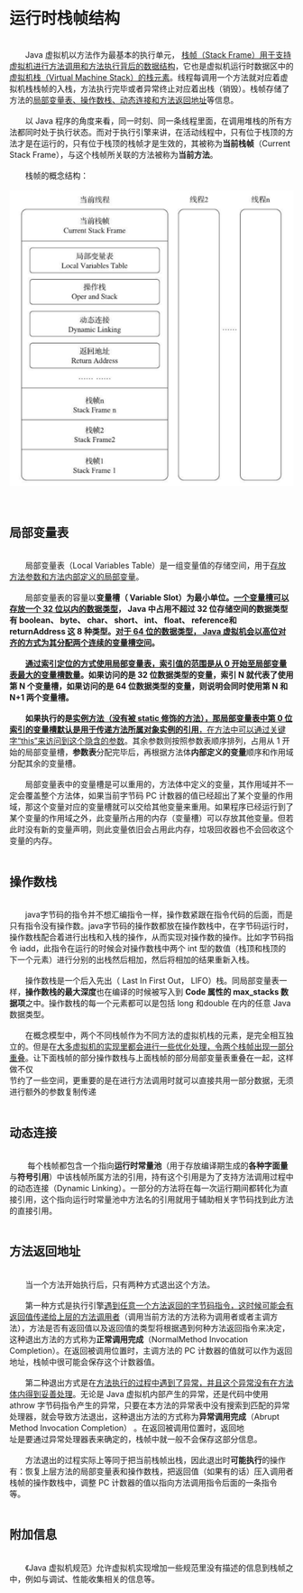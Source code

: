 # 运行时栈帧结构&emsp;  
&emsp;  
​&emsp;&emsp;Java 虚拟机以方法作为最基本的执行单元， <u>栈帧（Stack Frame）用于支持虚拟机进行方法调用和方法执行背后的数据结构</u>，它也是虚拟机运行时数据区中的<u>虚拟机栈（Virtual Machine Stack）的栈元素</u>。线程每调用一个方法就对应着虚拟机栈栈帧的入栈，方法执行完毕或者异常终止对应着出栈（销毁）。栈帧存储了方法的<u>局部变量表、操作数栈、动态连接和方法返回地址</u>等信息。&emsp;  
&emsp;  
​&emsp;&emsp;以 Java 程序的角度来看，同一时刻、同一条线程里面，在调用堆栈的所有方法都同时处于执行状态。而对于执行引擎来讲，在活动线程中，只有位于栈顶的方法才是在运行的，只有位于栈顶的栈帧才是生效的，其被称为**当前栈帧**（Current Stack Frame），与这个栈帧所关联的方法被称为**当前方法**。&emsp;  
&emsp;  
​&emsp;&emsp;栈帧的概念结构：&emsp;  
&emsp;  
<img src="运行时栈帧结构/1.png" alt="1" width='700px' />&emsp;  
&emsp;  
## 局部变量表&emsp;  
&emsp;  
​&emsp;&emsp;局部变量表（Local Variables Table）是一组变量值的存储空间，用于<u>存放方法参数和方法内部定义的局部变量</u>。&emsp;  
&emsp;  
​&emsp;&emsp;局部变量表的容量以**变量槽（ Variable Slot）**为最小单位。<u>一个变量槽可以存放一个 32 位以内的数据类型</u>， Java 中占用不超过 32 位存储空间的数据类型有 boolean、 byte、 char、 short、 int、 float、 reference和 returnAddress 这 8 种类型。<u>对于 64 位的数据类型， Java 虚拟机会以高位对齐的方式为其分配两个连续的变量槽空间</u>。 &emsp;  
&emsp;  
​&emsp;&emsp;<u>通过索引定位的方式使用局部变量表，索引值的范围是从 0 开始至局部变量表最大的变量槽数量</u>。如果访问的是 32 位数据类型的变量，索引 N 就代表了使用第 N 个变量槽，如果访问的是 64 位数据类型的变量，则说明会同时使用第 N 和 N+1 两个变量槽。&emsp;  
&emsp;  
​&emsp;&emsp;如果执行的是<u>实例方法（没有被 static 修饰的方法），那局部变量表中第 0 位索引的变量槽默认是用于传递方法**所属对象实例的引用**，在方法中可以通过关键字“this”来访问到这个隐含的参数</u>。其余参数则按照参数表顺序排列，占用从 1 开始的局部变量槽，**参数表**分配完毕后，再根据方法体**内部定义的变量**顺序和作用域分配其余的变量槽。&emsp;  
&emsp;  
​&emsp;&emsp;局部变量表中的变量槽是可以重用的，方法体中定义的变量，其作用域并不一定会覆盖整个方法体，如果当前字节码 PC 计数器的值已经超出了某个变量的作用域，那这个变量对应的变量槽就可以交给其他变量来重用。如果程序已经运行到了某个变量的作用域之外，此变量所占用的内存（变量槽）可以存放其他变量。但若此时没有新的变量声明，则此变量依旧会占用此内存，垃圾回收器也不会回收这个变量的内存。&emsp;  
&emsp;  
## 操作数栈&emsp;  
&emsp;  
​&emsp;&emsp;java字节码的指令并不想汇编指令一样，操作数紧跟在指令代码的后面，而是只有指令没有操作数。java字节码的操作数都放在操作数栈中，在字节码运行时，操作数栈配合着进行出栈和入栈的操作，从而实现对操作数的操作。比如字节码指令 iadd，此指令在运行的时候会对操作数栈中两个 int 型的数值（栈顶和栈顶的下一个元素）进行分别的出栈然后相加，然后将相加的结果重新入栈。&emsp;  
&emsp;  
​&emsp;&emsp;操作数栈是一个后入先出（ Last In First Out， LIFO）栈。同局部变量表一样，**操作数栈的最大深度**也在编译的时候被写入到 **Code 属性的 max_stacks 数据项**之中。操作数栈的每一个元素都可以是包括 long 和double 在内的任意 Java 数据类型。&emsp;  
&emsp;  
​&emsp;&emsp;在概念模型中，两个不同栈帧作为不同方法的虚拟机栈的元素，是完全相互独立的。但是在<u>大多虚拟机的实现里都会进行一些优化处理，令两个栈帧出现一部分重叠</u>。让下面栈帧的部分操作数栈与上面栈帧的部分局部变量表重叠在一起，这样做不仅&emsp;  
节约了一些空间，更重要的是在进行方法调用时就可以直接共用一部分数据，无须进行额外的参数复制传递&emsp;  
&emsp;  
## 动态连接&emsp;  
&emsp;  
​&emsp;&emsp;  每个栈帧都包含一个指向**运行时常量池**（用于存放编译期生成的**各种字面量**与**符号引用**）中该栈帧所属方法的引用，持有这个引用是为了支持方法调用过程中的动态连接（Dynamic Linking）。一部分的方法将在每一次运行期间都转化为直接引用，这个指向运行时常量池中方法名的引用就用于辅助相关字节码找到此方法的直接引用。&emsp;  
&emsp;  
## 方法返回地址&emsp;  
&emsp;  
​&emsp;&emsp;当一个方法开始执行后，只有两种方式退出这个方法。&emsp;  
&emsp;  
​&emsp;&emsp;第一种方式是执行引擎<u>遇到任意一个方法返回的字节码指令，这时候可能会有返回值传递给上层的方法调用者</u>（调用当前方法的方法称为调用者或者主调方法），方法是否有返回值以及返回值的类型将根据遇到何种方法返回指令来决定，这种退出方法的方式称为**正常调用完成**（NormalMethod Invocation Completion）。在返回被调用位置时，主调方法的 PC 计数器的值就可以作为返回地址，栈帧中很可能会保存这个计数器值。&emsp;  
&emsp;  
​&emsp;&emsp;第二种退出方式是在<u>方法执行的过程中遇到了异常，并且这个异常没有在方法体内得到妥善处理</u>。无论是 Java 虚拟机内部产生的异常，还是代码中使用 athrow 字节码指令产生的异常，只要在本方法的异常表中没有搜索到匹配的异常处理器，就会导致方法退出，这种退出方法的方式称为**异常调用完成**（Abrupt Method Invocation Completion） 。在返回被调用位置时，返回地&emsp;  
址是要通过异常处理器表来确定的，栈帧中就一般不会保存这部分信息。&emsp;  
&emsp;  
​&emsp;&emsp;方法退出的过程实际上等同于把当前栈帧出栈，因此退出时**可能执行**的操作有：恢复上层方法的局部变量表和操作数栈，把返回值（如果有的话）压入调用者栈帧的操作数栈中，调整 PC 计数器的值以指向方法调用指令后面的一条指令等。&emsp;  
&emsp;  
## 附加信息&emsp;  
&emsp;  
​&emsp;&emsp;《Java 虚拟机规范》允许虚拟机实现增加一些规范里没有描述的信息到栈帧之中，例如与调试、性能收集相关的信息等。&emsp;  
&emsp;  
&emsp;  
